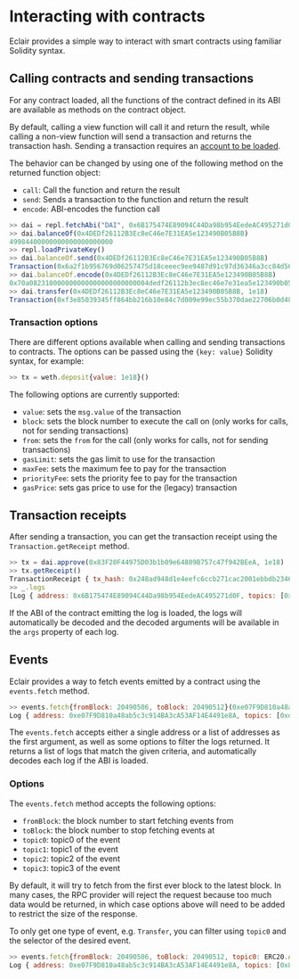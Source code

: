 # Interacting with contracts

Eclair provides a simple way to interact with smart contracts using familiar Solidity syntax.

## Calling contracts and sending transactions

For any contract loaded, all the functions of the contract defined in its ABI are available as methods on the contract object.

By default, calling a view function will call it and return the result, while calling a non-view function will send a transaction and returns the transaction hash.
Sending a transaction requires an [account to be loaded](./account_management.md).

The behavior can be changed by using one of the following method on the returned function object:

* `call`: Call the function and return the result
* `send`: Sends a transaction to the function and return the result
* `encode`: ABI-encodes the function call

```javascript
>> dai = repl.fetchAbi("DAI", 0x6B175474E89094C44Da98b954EedeAC495271d0F)
>> dai.balanceOf(0x4DEDf26112B3Ec8eC46e7E31EA5e123490B05B8B)
49984400000000000000000000
>> repl.loadPrivateKey()
>> dai.balanceOf.send(0x4DEDf26112B3Ec8eC46e7E31EA5e123490B05B8B)
Transaction(0x6a2f1b956769d06257475d18ceeec9ee9487d91c97d36346a3cc84d568e36e5c)
>> dai.balanceOf.encode(0x4DEDf26112B3Ec8eC46e7E31EA5e123490B05B8B)
0x70a082310000000000000000000000004dedf26112b3ec8ec46e7e31ea5e123490b05b8b
>> dai.transfer(0x4DEDf26112B3Ec8eC46e7E31EA5e123490B05B8B, 1e18)
Transaction(0xf3e85039345ff864bb216b10e84c7d009e99ec55b370dae22706b0d48ea41583)
```

### Transaction options

There are different options available when calling and sending transactions to contracts.
The options can be passed using the `{key: value}` Solidity syntax, for example:

```javascript
>> tx = weth.deposit{value: 1e18}()
```

The following options are currently supported:

* `value`: sets the `msg.value` of the transaction
* `block`: sets the block number to execute the call on (only works for calls, not for sending transactions)
* `from`: sets the `from` for the call (only works for calls, not for sending transactions)
* `gasLimit`: sets the gas limit to use for the transaction
* `maxFee`: sets the maximum fee to pay for the transaction
* `priorityFee`: sets the priority fee to pay for the transaction
* `gasPrice`: sets gas price to use for the (legacy) transaction

## Transaction receipts

After sending a transaction, you can get the transaction receipt using the `Transaction.getReceipt` method.

```javascript
>> tx = dai.approve(0x83F20F44975D03b1b09e64809B757c47f942BEeA, 1e18)
>> tx.getReceipt()
TransactionReceipt { tx_hash: 0x248ad948d1e4eefc6ccb271cac2001ebbdb2346beddc7656b1f9518f216c8b02, block_hash: 0x688517fe5e540b4e3953ed3ba84cc4d70903ddffb981a66c51ca49ca13c90bb1, block_number: 20380613, status: true, gas_used: 46146, gas_price: 4547819249 }
>> _.logs
[Log { address: 0x6B175474E89094C44Da98b954EedeAC495271d0F, topics: [0x8c5be1e5ebec7d5bd14f71427d1e84f3dd0314c0f7b2291e5b200ac8c7c3b925, 0x000000000000000000000000f39fd6e51aad88f6f4ce6ab8827279cfffb92266, 0x00000000000000000000000083f20f44975d03b1b09e64809b757c47f942beea], data: 0x0000000000000000000000000000000000000000000000000de0b6b3a7640000 }]
```

If the ABI of the contract emitting the log is loaded, the logs will automatically be decoded and the decoded arguments will be available in the `args` property of each log.

## Events

Eclair provides a way to fetch events emitted by a contract using the `events.fetch` method.

```javascript
>> events.fetch{fromBlock: 20490506, toBlock: 20490512}(0xe07F9D810a48ab5c3c914BA3cA53AF14E4491e8A)[0]
Log { address: 0xe07F9D810a48ab5c3c914BA3cA53AF14E4491e8A, topics: [0xddf252ad1be2c89b69c2b068fc378daa952ba7f163c4a11628f55a4df523b3ef, 0x000000000000000000000000ba12222222228d8ba445958a75a0704d566bf2c8, 0x000000000000000000000000f081470f5c6fbccf48cc4e5b82dd926409dcdd67], data: 0x00000000000000000000000000000000000000000000000e8bd6d724bc4c7886, args: Transfer { from: 0xBA12222222228d8Ba445958a75a0704d566BF2C8, to: 0xf081470f5C6FBCCF48cC4e5B82Dd926409DcdD67, value: 268330894800999708806 } }
```

The `events.fetch` accepts either a single address or a list of addresses as the first argument, as well as some options
to filter the logs returned.
It returns a list of logs that match the given criteria, and automatically decodes each log if the ABI is loaded.

### Options

The `events.fetch` method accepts the following options:

* `fromBlock`: the block number to start fetching events from
* `toBlock`: the block number to stop fetching events at
* `topic0`: topic0 of the event
* `topic1`: topic1 of the event
* `topic2`: topic2 of the event
* `topic3`: topic3 of the event

By default, it will try to fetch from the first ever block to the latest block.
In many cases, the RPC provider will reject the request because too much data would be returned, in which case
options above will need to be added to restrict the size of the response.

To only get one type of event, e.g. `Transfer`, you can filter using `topic0` and the selector of the desired event.

```javascript
>> events.fetch{fromBlock: 20490506, toBlock: 20490512, topic0: ERC20.Approval.selector}(0xe07F9D810a48ab5c3c914BA3cA53AF14E4491e8A)[0]
Log { address: 0xe07F9D810a48ab5c3c914BA3cA53AF14E4491e8A, topics: [0x8c5be1e5ebec7d5bd14f71427d1e84f3dd0314c0f7b2291e5b200ac8c7c3b925, 0x0000000000000000000000008149dc18d39fdba137e43c871e7801e7cf566d41, 0x000000000000000000000000ea50f402653c41cadbafd1f788341db7b7f37816], data: 0x000000000000000000000000000000000000000000000025f273933db5700000, args: Approval { owner: 0x8149DC18D39FDBa137E43C871e7801E7CF566D41, spender: 0xeA50f402653c41cAdbaFD1f788341dB7B7F37816, value: 700000000000000000000 } }
```

